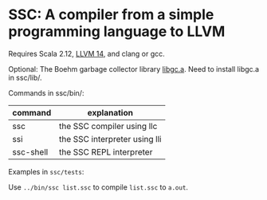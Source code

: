 # SSC: A compiler from a simple programming language to LLVM

Requires Scala 2.12, [LLVM 14](https://releases.llvm.org/), and clang or gcc.

Optional: The Boehm garbage collector library [libgc.a](https://github.com/ivmai/bdwgc/). Need to install libgc.a in ssc/lib/.

Commands in ssc/bin/:

| command   | explanation                   |
|-----------|-------------------------------|
| ssc       | the SSC compiler using llc    |
| ssi       | the SSC interpreter using lli |
| ssc-shell | the SSC REPL interpreter      |

Examples in `ssc/tests`:

Use `../bin/ssc list.ssc` to compile `list.ssc` to `a.out`.
